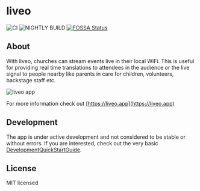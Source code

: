 # liveo 

![CI](https://github.com/ChrisDoernen/Livestream-App/workflows/LIVE%20CI/badge.svg?branch=master)
![NIGHTLY BUILD](https://github.com/ChrisDoernen/Livestream-App/workflows/NIGHTLY%20BUILD/badge.svg)
[![FOSSA Status](https://app.fossa.com/api/projects/git%2Bgithub.com%2FChrisDoernen%2FLivestream-App.svg?type=shield)](https://app.fossa.com/projects/git%2Bgithub.com%2FChrisDoernen%2FLivestream-App?ref=badge_shield)

## About
With liveo, churches can stream events live in their local WiFi. This is useful for providing real time translations to attendees in the audience or the live signal to people nearby like parents in care for children, volunteers, backstage staff etc.

![liveo app](https://cdn.liveo.app/static/readme-mockup.png "liveo admin and client app")

For more information check out [https://liveo.app](https://liveo.app)

## Development
The app is under active development and not considered to be stable or without errors. If you are interested, check out the very basic [DevelopmentQuickStartGuide](https://github.com/ChrisDoernen/liveo/blob/master/documentation/DevelopmentQuickStartGuide.md).

## License
MIT licensed
